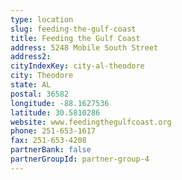 ```yaml
---
type: location
slug: feeding-the-gulf-coast
title: Feeding the Gulf Coast
address: 5248 Mobile South Street
address2: 
cityIndexKey: city-al-theodore
city: Theodore
state: AL
postal: 36582
longitude: -88.1627536
latitude: 30.5810286
website: www.feedingthegulfcoast.org
phone: 251-653-1617
fax: 251-653-4208
partnerBank: false
partnerGroupId: partner-group-4
---
```


